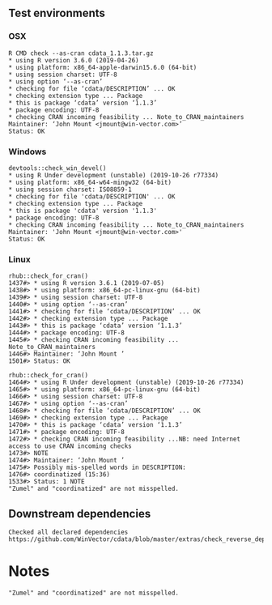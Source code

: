 

## Test environments

### OSX
   
    R CMD check --as-cran cdata_1.1.3.tar.gz 
    * using R version 3.6.0 (2019-04-26)
    * using platform: x86_64-apple-darwin15.6.0 (64-bit)
    * using session charset: UTF-8
    * using option ‘--as-cran’
    * checking for file ‘cdata/DESCRIPTION’ ... OK
    * checking extension type ... Package
    * this is package ‘cdata’ version ‘1.1.3’
    * package encoding: UTF-8
    * checking CRAN incoming feasibility ... Note_to_CRAN_maintainers
    Maintainer: ‘John Mount <jmount@win-vector.com>’
    Status: OK

### Windows

    devtools::check_win_devel()
    * using R Under development (unstable) (2019-10-26 r77334)
    * using platform: x86_64-w64-mingw32 (64-bit)
    * using session charset: ISO8859-1
    * checking for file 'cdata/DESCRIPTION' ... OK
    * checking extension type ... Package
    * this is package 'cdata' version '1.1.3'
    * package encoding: UTF-8
    * checking CRAN incoming feasibility ... Note_to_CRAN_maintainers
    Maintainer: 'John Mount <jmount@win-vector.com>'
    Status: OK

### Linux

    rhub::check_for_cran()
    1437#> * using R version 3.6.1 (2019-07-05)
    1438#> * using platform: x86_64-pc-linux-gnu (64-bit)
    1439#> * using session charset: UTF-8
    1440#> * using option ‘--as-cran’
    1441#> * checking for file ‘cdata/DESCRIPTION’ ... OK
    1442#> * checking extension type ... Package
    1443#> * this is package ‘cdata’ version ‘1.1.3’
    1444#> * package encoding: UTF-8
    1445#> * checking CRAN incoming feasibility ... Note_to_CRAN_maintainers
    1446#> Maintainer: ‘John Mount ’
    1501#> Status: OK
    
    rhub::check_for_cran()
    1464#> * using R Under development (unstable) (2019-10-26 r77334)
    1465#> * using platform: x86_64-pc-linux-gnu (64-bit)
    1466#> * using session charset: UTF-8
    1467#> * using option ‘--as-cran’
    1468#> * checking for file ‘cdata/DESCRIPTION’ ... OK
    1469#> * checking extension type ... Package
    1470#> * this is package ‘cdata’ version ‘1.1.3’
    1471#> * package encoding: UTF-8
    1472#> * checking CRAN incoming feasibility ...NB: need Internet access to use CRAN incoming checks
    1473#> NOTE
    1474#> Maintainer: ‘John Mount ’
    1475#> Possibly mis-spelled words in DESCRIPTION:
    1476#> coordinatized (15:36)
    1533#> Status: 1 NOTE
    "Zumel" and "coordinatized" are not misspelled.

## Downstream dependencies

    Checked all declared dependencies
    https://github.com/WinVector/cdata/blob/master/extras/check_reverse_dependencies.md


# Notes

    "Zumel" and "coordinatized" are not misspelled.

